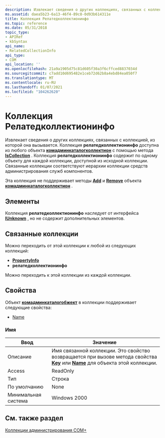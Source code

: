 ```yaml
---
description: Извлекает сведения о других коллекциях, связанных с коллекцией, из которой она вызывается.
ms.assetid: daea5b23-6a13-46f4-89c8-0d93b614311e
title: Коллекция Релатедколлектионинфо
ms.topic: reference
ms.date: 05/31/2018
topic_type:
- APIRef
- kbSyntax
api_name:
- RelatedCollectionInfo
api_type:
- COM
api_location: ''
ms.openlocfilehash: 21a9a1905d75c81d605f30a3f6cffced8837034d
ms.sourcegitcommit: c7add10d695482e1ceb72d62b8a4ebd84ea050f7
ms.translationtype: MT
ms.contentlocale: ru-RU
ms.lasthandoff: 01/07/2021
ms.locfileid: "104262620"
---
```

# <a name="relatedcollectioninfo-collection"></a>Коллекция Релатедколлектионинфо

Извлекает сведения о других коллекциях, связанных с коллекцией, из которой она вызывается. Коллекция **релатедколлектионинфо** доступна из любого объекта [**комадминкаталогколлектион**](comadmincatalogcollection.md) с помощью метода [**IsCollection**](/windows/desktop/api/ComAdmin/nf-comadmin-icatalogcollection-getcollection) . Коллекция **релатедколлектионинфо** содержит по одному объекту для каждой коллекции, доступной из исходной коллекции. Связанные коллекции соответствуют иерархии коллекции средств администрирования служб компонентов.

Эта коллекция не поддерживает методы [**Add**](/windows/desktop/api/ComAdmin/nf-comadmin-icatalogcollection-add) и [**Remove**](/windows/desktop/api/ComAdmin/nf-comadmin-icatalogcollection-remove) объекта [**комадминкаталогколлектион**](comadmincatalogcollection.md) .

## <a name="members"></a>Элементы

Коллекция **релатедколлектионинфо** наследует от интерфейса [**IUnknown**](/windows/desktop/api/unknwn/nn-unknwn-iunknown) , но не содержит дополнительных элементов.

## <a name="related-collections"></a>Связанные коллекции

Можно переходить от этой коллекции к любой из следующих коллекций:

-   [**PropertyInfo**](propertyinfo.md)
-   **релатедколлектионинфо**

Можно переходить к этой коллекции из каждой коллекции.

## <a name="properties"></a>Свойства

Объект [**комадминкаталогобжект**](comadmincatalogobject.md) в коллекции поддерживает следующие свойства:

-   [Name](#name)

### <a name="name"></a>Имя



| Ввод | Значение |
|----------------|------------------------------------------------------------------------------------------------------------------------------------------------------------------------------------------------------------|
| Описание    | Имя связанной коллекции. Это свойство возвращается при вызове метода свойства [**Key**](/windows/desktop/api/ComAdmin/nf-comadmin-icatalogobject-get_key) или [**Name**](/windows/desktop/api/ComAdmin/nf-comadmin-icatalogobject-get_name) для объекта этой коллекции. |
| Access         | ReadOnly                                                                                                                                                                                                   |
| Тип           | Строка                                                                                                                                                                                                     |
| По умолчанию        | None                                                                                                                                                                                                       |
| Минимальная система | Windows 2000                                                                                                                                                                                               |



 

## <a name="see-also"></a>См. также раздел

<dl> <dt>

[Коллекции администрирования COM+](com--administration-collections.md)
</dt> </dl>

 

 
